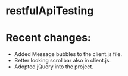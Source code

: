# restfulApiTesting

# Recent changes:
- Added Message bubbles to the client.js file.
- Better looking scrollbar also in client.js.
- Adopted jQuery into the project.
